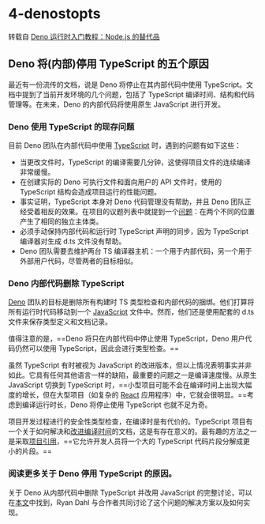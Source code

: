 # 4-denostopts

转载自 [Deno 运行时入门教程：Node.js 的替代品](https://juejin.cn/post/6934140963262562312)

## Deno 将\(内部\)停用 TypeScript 的五个原因

最近有一份流传的文档，说是 Deno 将停止在其内部代码中使用 TypeScript。文档中提到了当前开发环境的几个问题，包括了 TypeScript 编译时间、结构和代码管理等。在未来，Deno 的内部代码将使用原生 JavaScript 进行开发。

### **Deno 使用 TypeScript 的现存问题**

目前 Deno 团队在内部代码中使用 [TypeScript](https://startfunction.com/tag/typescript) 时，遇到的问题有如下这些：

* 当更改文件时，TypeScript 的编译需要几分钟，这使得项目文件的连续编译非常缓慢。
* 在创建实际的 Deno 可执行文件和面向用户的 API 文件时，使用的 TypeScript 结构会造成项目运行的性能问题。
* 事实证明，TypeScript 本身对 Deno 代码管理没有帮助，并且 Deno 团队正经受着相反的效果。在项目的议题列表中就提到一个[问题](https://github.com/denoland/deno/issues/4748)：在两个不同的位置产生了相同的独立主体类。
* 必须手动保持内部代码和运行时 TypeScript 声明的同步，因为 TypeScript 编译器对生成 d.ts 文件没有帮助。
* Deno 团队需要去维护两台 TS 编译器主机：一个用于内部代码，另一个用于外部用户代码，尽管两者的目标相似。

### **Deno 内部代码删除 TypeScript**

[Deno](https://startfunction.com/tag/deno) 团队的目标是删除所有构建时 TS 类型检查和内部代码的捆绑。他们打算将所有运行时代码移动到一个 [JavaScript](https://startfunction.com/category/javascript) 文件中。然而，他们还是使用配套的 d.ts 文件来保存类型定义和文档记录。

值得注意的是，==Deno 将只在内部代码中停止使用 TypeScript，Deno 用户代码仍然可以使用 TypeScript，因此会进行类型检查。==

虽然 TypeScript 有时被视为 JavaScript 的改进版本，但以上情况表明事实并非如此。它具有任何其他语言一样的缺陷，最重要的问题之一是编译速度慢。从原生 JavaScript 切换到 TypeScript 时，==小型项目可能不会在编译时间上出现大幅度的增长，但在大型项目（如复杂的 [React](https://startfunction.com/tag/react) 应用程序）中，它就会很明显。==考虑到编译运行时长，Deno 将停止使用 TypeScript 也就不足为奇。

项目开发过程进行的安全性类型检查，在编译时是有代价的。TypeScript 项目有一个关于如何解决和[改进编译时间](https://github.com/microsoft/TypeScript/wiki/Performance)的文档，这是有存在意义的。最有趣的方法之一是采取[项目引用](https://www.typescriptlang.org/docs/handbook/project-references.html)，==它允许开发人员将一个大的 TypeScript 代码片段分解成更小的片段。==

### **阅读更多关于 Deno 停用 TypeScript 的原因。**

关于 Deno 从内部代码中删除 TypeScript 并改用 JavaScript 的完整讨论，可以在[本文](https://docs.google.com/document/d/1_WvwHl7BXUPmoiSeD8G83JmS8ypsTPqed4Btkqkn_-4/preview?pru=AAABcrrKL5k*nQ4LS569NsRRAce2BVanXw#)中找到，Ryan Dahl 与合作者共同讨论了这个问题的解决方案以及如何实现。

